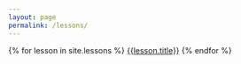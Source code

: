 ```yaml
---
layout: page
permalink: /lessons/
---
```


{% for lesson in site.lessons %}
  [{{lesson.title}}]({{lesson.url}})
{% endfor %}
